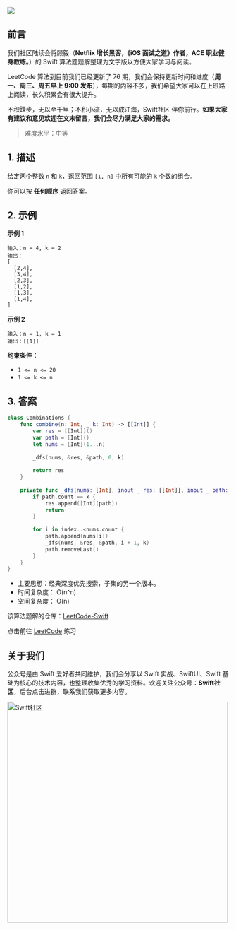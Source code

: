 ![](https://upload-images.jianshu.io/upload_images/2829694-8d80389416deefc4.png?imageMogr2/auto-orient/strip%7CimageView2/2/w/1240)

## 前言

我们社区陆续会将顾毅（**Netflix 增长黑客，《iOS 面试之道》作者，ACE 职业健身教练。**）的 Swift 算法题题解整理为文字版以方便大家学习与阅读。

LeetCode 算法到目前我们已经更新了 76 期，我们会保持更新时间和进度（**周一、周三、周五早上 9:00 发布**），每期的内容不多，我们希望大家可以在上班路上阅读，长久积累会有很大提升。

不积跬步，无以至千里；不积小流，无以成江海，Swift社区 伴你前行。**如果大家有建议和意见欢迎在文末留言，我们会尽力满足大家的需求。**

> 难度水平：中等

## 1. 描述

给定两个整数 `n` 和 `k`，返回范围 `[1, n]` 中所有可能的 `k` 个数的组合。

你可以按 **任何顺序** 返回答案。

## 2. 示例

**示例 1**

```
输入：n = 4, k = 2
输出：
[
  [2,4],
  [3,4],
  [2,3],
  [1,2],
  [1,3],
  [1,4],
]
```

**示例 2**

```
输入：n = 1, k = 1
输出：[[1]]
```

**约束条件：**

- `1 <= n <= 20`
- `1 <= k <= n`

## 3. 答案

```swift
class Combinations {
    func combine(n: Int, _ k: Int) -> [[Int]] {
        var res = [[Int]]()
        var path = [Int]()
        let nums = [Int](1...n)
        
        _dfs(nums, &res, &path, 0, k)
        
        return res
    }
    
    private func _dfs(nums: [Int], inout _ res: [[Int]], inout _ path: [Int], _ index: Int, _ k: Int) {
        if path.count == k {
            res.append([Int](path))
            return
        }
        
        for i in index..<nums.count {
            path.append(nums[i])
            _dfs(nums, &res, &path, i + 1, k)
            path.removeLast()
        }
    }
}
```

* 主要思想：经典深度优先搜索，子集的另一个版本。
* 时间复杂度： O(n^n)
* 空间复杂度： O(n)

该算法题解的仓库：[LeetCode-Swift](https://github.com/soapyigu/LeetCode-Swift "LeetCode-Swift")

点击前往 [LeetCode](https://leetcode.com/problems/combinations/ "LeetCode") 练习

## 关于我们

公众号是由 Swift 爱好者共同维护，我们会分享以 Swift 实战、SwiftUI、Swift 基础为核心的技术内容，也整理收集优秀的学习资料。欢迎关注公众号：**Swift社区**，后台点击进群，联系我们获取更多内容。

<img width="500" alt="Swift社区" src="https://user-images.githubusercontent.com/24238160/132703149-34121c6c-fd18-491c-a697-58a0fabf3060.png">
